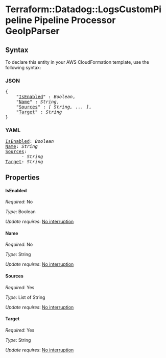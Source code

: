 # Terraform::Datadog::LogsCustomPipeline Pipeline Processor GeoIpParser

## Syntax

To declare this entity in your AWS CloudFormation template, use the following syntax:

### JSON

<pre>
{
    "<a href="#isenabled" title="IsEnabled">IsEnabled</a>" : <i>Boolean</i>,
    "<a href="#name" title="Name">Name</a>" : <i>String</i>,
    "<a href="#sources" title="Sources">Sources</a>" : <i>[ String, ... ]</i>,
    "<a href="#target" title="Target">Target</a>" : <i>String</i>
}
</pre>

### YAML

<pre>
<a href="#isenabled" title="IsEnabled">IsEnabled</a>: <i>Boolean</i>
<a href="#name" title="Name">Name</a>: <i>String</i>
<a href="#sources" title="Sources">Sources</a>: <i>
      - String</i>
<a href="#target" title="Target">Target</a>: <i>String</i>
</pre>

## Properties

#### IsEnabled

_Required_: No

_Type_: Boolean

_Update requires_: [No interruption](https://docs.aws.amazon.com/AWSCloudFormation/latest/UserGuide/using-cfn-updating-stacks-update-behaviors.html#update-no-interrupt)

#### Name

_Required_: No

_Type_: String

_Update requires_: [No interruption](https://docs.aws.amazon.com/AWSCloudFormation/latest/UserGuide/using-cfn-updating-stacks-update-behaviors.html#update-no-interrupt)

#### Sources

_Required_: Yes

_Type_: List of String

_Update requires_: [No interruption](https://docs.aws.amazon.com/AWSCloudFormation/latest/UserGuide/using-cfn-updating-stacks-update-behaviors.html#update-no-interrupt)

#### Target

_Required_: Yes

_Type_: String

_Update requires_: [No interruption](https://docs.aws.amazon.com/AWSCloudFormation/latest/UserGuide/using-cfn-updating-stacks-update-behaviors.html#update-no-interrupt)

